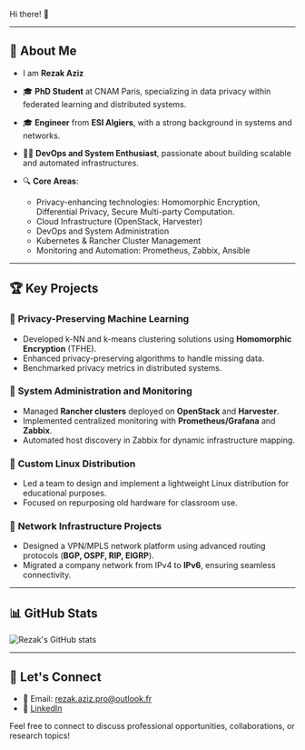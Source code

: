 Hi there! 👋 



---


## 🚀 About Me
- I am **Rezak Aziz**
- 🎓 **PhD Student** at CNAM Paris, specializing in data privacy within federated learning and distributed systems.
- 🎓 **Engineer** from **ESI Algiers**, with a strong background in systems and networks.
- 👨‍💻 **DevOps and System Enthusiast**, passionate about building scalable and automated infrastructures.

  
- 🔍 **Core Areas**:
   - Privacy-enhancing technologies: Homomorphic Encryption, Differential Privacy, Secure Multi-party Computation.
   - Cloud Infrastructure (OpenStack, Harvester)
   - DevOps and System Administration
   - Kubernetes & Rancher Cluster Management
   - Monitoring and Automation: Prometheus, Zabbix, Ansible

---

## 🏆 Key Projects

### 📌 **Privacy-Preserving Machine Learning**
- Developed k-NN and k-means clustering solutions using **Homomorphic Encryption** (TFHE).
- Enhanced privacy-preserving algorithms to handle missing data.
- Benchmarked privacy metrics in distributed systems.

### 📌 **System Administration and Monitoring**
- Managed **Rancher clusters** deployed on **OpenStack** and **Harvester**.
- Implemented centralized monitoring with **Prometheus/Grafana** and **Zabbix**.
- Automated host discovery in Zabbix for dynamic infrastructure mapping.

### 📌 **Custom Linux Distribution**
- Led a team to design and implement a lightweight Linux distribution for educational purposes.
- Focused on repurposing old hardware for classroom use.

### 📌 **Network Infrastructure Projects**
- Designed a VPN/MPLS network platform using advanced routing protocols (**BGP, OSPF, RIP, EIGRP**).
- Migrated a company network from IPv4 to **IPv6**, ensuring seamless connectivity.

---

## 📊 GitHub Stats
![Rezak's GitHub stats](https://github-readme-stats.vercel.app/api?username=rezakaziz&show_icons=true&theme=radical)

---

## 🤝 Let's Connect

- 📧 Email: rezak.aziz.pro@outlook.fr
- 💼 [LinkedIn](https://www.linkedin.com/in/rezakaziz)


Feel free to connect to discuss professional opportunities, collaborations, or research topics!
